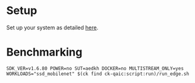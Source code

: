 # Setup
Set up your system as detailed [here](https://github.com/krai/ck-qaic/blob/main/script/setup.aedk/README.md).

# Benchmarking
```
SDK_VER=v1.6.80 POWER=no SUT=aedkh DOCKER=no MULTISTREAM_ONLY=yes WORKLOADS="ssd_mobilenet" $(ck find ck-qaic:script:run)/run_edge.sh
```
